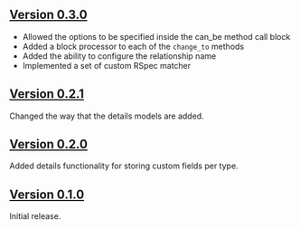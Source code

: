 ## [Version 0.3.0](https://github.com/mstarkman/can_be/tree/v0.3.0)

* Allowed the options to be specified inside the can_be method call block
* Added a block processor to each of the `change_to` methods
* Added the ability to configure the relationship name
* Implemented a set of custom RSpec matcher

## [Version 0.2.1](https://github.com/mstarkman/can_be/tree/v0.2.1)

Changed the way that the details models are added.

## [Version 0.2.0](https://github.com/mstarkman/can_be/tree/v0.2.0)

Added details functionality for storing custom fields per type.

## [Version 0.1.0](https://github.com/mstarkman/can_be/tree/v0.1.0)

Initial release.
